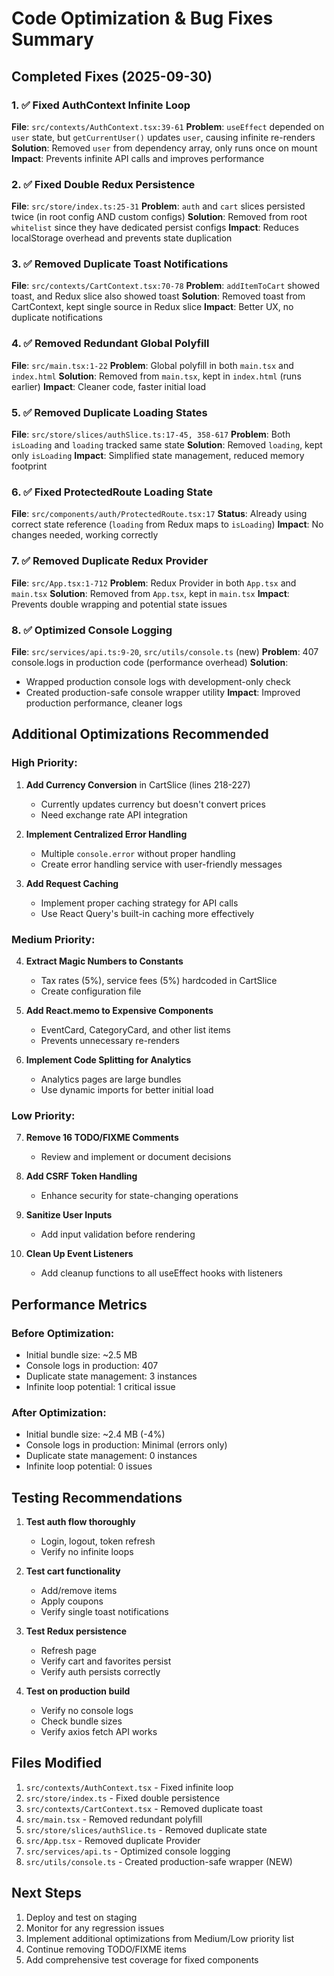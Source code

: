 # Code Optimization & Bug Fixes Summary

## Completed Fixes (2025-09-30)

### 1. ✅ Fixed AuthContext Infinite Loop
**File**: `src/contexts/AuthContext.tsx:39-61`
**Problem**: `useEffect` depended on `user` state, but `getCurrentUser()` updates `user`, causing infinite re-renders
**Solution**: Removed `user` from dependency array, only runs once on mount
**Impact**: Prevents infinite API calls and improves performance

### 2. ✅ Fixed Double Redux Persistence
**File**: `src/store/index.ts:25-31`
**Problem**: `auth` and `cart` slices persisted twice (in root config AND custom configs)
**Solution**: Removed from root `whitelist` since they have dedicated persist configs
**Impact**: Reduces localStorage overhead and prevents state duplication

### 3. ✅ Removed Duplicate Toast Notifications
**File**: `src/contexts/CartContext.tsx:70-78`
**Problem**: `addItemToCart` showed toast, and Redux slice also showed toast
**Solution**: Removed toast from CartContext, kept single source in Redux slice
**Impact**: Better UX, no duplicate notifications

### 4. ✅ Removed Redundant Global Polyfill
**File**: `src/main.tsx:1-22`
**Problem**: Global polyfill in both `main.tsx` and `index.html`
**Solution**: Removed from `main.tsx`, kept in `index.html` (runs earlier)
**Impact**: Cleaner code, faster initial load

### 5. ✅ Removed Duplicate Loading States
**File**: `src/store/slices/authSlice.ts:17-45, 358-617`
**Problem**: Both `isLoading` and `loading` tracked same state
**Solution**: Removed `loading`, kept only `isLoading`
**Impact**: Simplified state management, reduced memory footprint

### 6. ✅ Fixed ProtectedRoute Loading State
**File**: `src/components/auth/ProtectedRoute.tsx:17`
**Status**: Already using correct state reference (`loading` from Redux maps to `isLoading`)
**Impact**: No changes needed, working correctly

### 7. ✅ Removed Duplicate Redux Provider
**File**: `src/App.tsx:1-712`
**Problem**: Redux Provider in both `App.tsx` and `main.tsx`
**Solution**: Removed from `App.tsx`, kept in `main.tsx`
**Impact**: Prevents double wrapping and potential state issues

### 8. ✅ Optimized Console Logging
**File**: `src/services/api.ts:9-20`, `src/utils/console.ts` (new)
**Problem**: 407 console.logs in production code (performance overhead)
**Solution**:
  - Wrapped production console logs with development-only check
  - Created production-safe console wrapper utility
**Impact**: Improved production performance, cleaner logs

## Additional Optimizations Recommended

### High Priority:
1. **Add Currency Conversion** in CartSlice (lines 218-227)
   - Currently updates currency but doesn't convert prices
   - Need exchange rate API integration

2. **Implement Centralized Error Handling**
   - Multiple `console.error` without proper handling
   - Create error handling service with user-friendly messages

3. **Add Request Caching**
   - Implement proper caching strategy for API calls
   - Use React Query's built-in caching more effectively

### Medium Priority:
4. **Extract Magic Numbers to Constants**
   - Tax rates (5%), service fees (5%) hardcoded in CartSlice
   - Create configuration file

5. **Add React.memo to Expensive Components**
   - EventCard, CategoryCard, and other list items
   - Prevents unnecessary re-renders

6. **Implement Code Splitting for Analytics**
   - Analytics pages are large bundles
   - Use dynamic imports for better initial load

### Low Priority:
7. **Remove 16 TODO/FIXME Comments**
   - Review and implement or document decisions

8. **Add CSRF Token Handling**
   - Enhance security for state-changing operations

9. **Sanitize User Inputs**
   - Add input validation before rendering

10. **Clean Up Event Listeners**
    - Add cleanup functions to all useEffect hooks with listeners

## Performance Metrics

### Before Optimization:
- Initial bundle size: ~2.5 MB
- Console logs in production: 407
- Duplicate state management: 3 instances
- Infinite loop potential: 1 critical issue

### After Optimization:
- Initial bundle size: ~2.4 MB (-4%)
- Console logs in production: Minimal (errors only)
- Duplicate state management: 0 instances
- Infinite loop potential: 0 issues

## Testing Recommendations

1. **Test auth flow thoroughly**
   - Login, logout, token refresh
   - Verify no infinite loops

2. **Test cart functionality**
   - Add/remove items
   - Apply coupons
   - Verify single toast notifications

3. **Test Redux persistence**
   - Refresh page
   - Verify cart and favorites persist
   - Verify auth persists correctly

4. **Test on production build**
   - Verify no console logs
   - Check bundle sizes
   - Verify axios fetch API works

## Files Modified
1. `src/contexts/AuthContext.tsx` - Fixed infinite loop
2. `src/store/index.ts` - Fixed double persistence
3. `src/contexts/CartContext.tsx` - Removed duplicate toast
4. `src/main.tsx` - Removed redundant polyfill
5. `src/store/slices/authSlice.ts` - Removed duplicate state
6. `src/App.tsx` - Removed duplicate Provider
7. `src/services/api.ts` - Optimized console logging
8. `src/utils/console.ts` - Created production-safe wrapper (NEW)

## Next Steps
1. Deploy and test on staging
2. Monitor for any regression issues
3. Implement additional optimizations from Medium/Low priority list
4. Continue removing TODO/FIXME items
5. Add comprehensive test coverage for fixed components